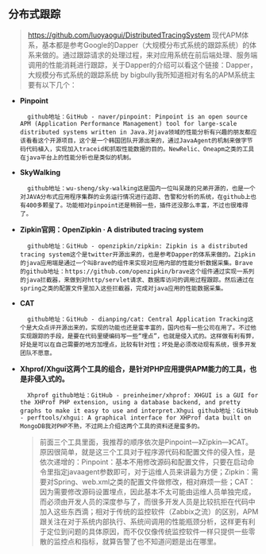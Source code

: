## 分布式跟踪
> https://github.com/luoyaogui/DistributedTracingSystem
> 现代APM体系，基本都是参考Google的Dapper（大规模分布式系统的跟踪系统）的体系来做的。通过跟踪请求的处理过程，来对应用系统在前后端处理、服务端调用的性能消耗进行跟踪，关于Dapper的介绍可以看这个链接：Dapper，大规模分布式系统的跟踪系统 by bigbully我所知道相对有名的APM系统主要有以下几个：

  
- **Pinpoint**
  ```
    github地址：GitHub - naver/pinpoint: Pinpoint is an open source APM (Application Performance Management) tool for large-scale distributed systems written in Java.对java领域的性能分析有兴趣的朋友都应该看看这个开源项目，这个是一个韩国团队开源出来的，通过JavaAgent的机制来做字节码代码植入，实现加入traceid和抓取性能数据的目的。NewRelic、Oneapm之类的工具在java平台上的性能分析也是类似的机制。
  ```
- **SkyWalking**
  ```
    github地址：wu-sheng/sky-walking这是国内一位叫吴晟的兄弟开源的，也是一个对JAVA分布式应用程序集群的业务运行情况进行追踪、告警和分析的系统，在github上也有400多颗星了。功能相对pinpoint还是稍弱一些，插件还没那么丰富，不过也很难得了。
  ```
- **Zipkin官网：OpenZipkin · A distributed tracing system**
  ```
    github地址：GitHub - openzipkin/zipkin: Zipkin is a distributed tracing system这个是twitter开源出来的，也是参考Dapper的体系来做的。Zipkin的java应用端是通过一个叫Brave的组件来实现对应用内部的性能分析数据采集。Brave的github地址：https://github.com/openzipkin/brave这个组件通过实现一系列的java拦截器，来做到对http/servlet请求、数据库访问的调用过程跟踪。然后通过在spring之类的配置文件里加入这些拦截器，完成对java应用的性能数据采集。
  ```
- **CAT**
  ```
    github地址：GitHub - dianping/cat: Central Application Tracking这个是大众点评开源出来的，实现的功能也还是蛮丰富的，国内也有一些公司在用了。不过他实现跟踪的手段，是要在代码里硬编码写一些“埋点”，也就是侵入式的。这样做有利有弊，好处是可以在自己需要的地方加埋点，比较有针对性；坏处是必须改动现有系统，很多开发团队不愿意。
  ```
- **Xhprof/Xhgui这两个工具的组合，是针对PHP应用提供APM能力的工具，也是非侵入式的。**
  ```
    Xhprof github地址：GitHub - preinheimer/xhprof: XHGUI is a GUI for the XHProf PHP extension, using a database backend, and pretty graphs to make it easy to use and interpret.Xhgui github地址：GitHub - perftools/xhgui: A graphical interface for XHProf data built on MongoDB我对PHP不熟，不过网上介绍这两个工具的资料还是蛮多的。
  ```

  > 前面三个工具里面，我推荐的顺序依次是Pinpoint—》Zipkin—》CAT。原因很简单，就是这三个工具对于程序源代码和配置文件的侵入性，是依次递增的：Pinpoint：基本不用修改源码和配置文件，只要在启动命令里指定javaagent参数即可，对于运维人员来讲最为方便；Zipkin：需要对Spring、web.xml之类的配置文件做修改，相对麻烦一些；CAT：因为需要修改源码设置埋点，因此基本不太可能由运维人员单独完成，而必须由开发人员的深度参与了，而很多开发人员是比较抗拒在代码中加入这些东西滴；相对于传统的监控软件（Zabbix之流）的区别，APM跟关注在对于系统内部执行、系统间调用的性能瓶颈分析，这样更有利于定位到问题的具体原因，而不仅仅像传统监控软件一样只提供一些零散的监控点和指标，就算告警了也不知道问题是出在哪里。

